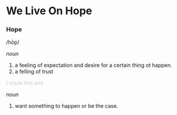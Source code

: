 We Live On Hope
===============

### Hope ###
/h&#333;p/

*noun*
 1. a feeling of expectation and desire for a certain thing ot happen.
 2. a felling of trust
 
<a style="color: #ccc">
I made this one
</a>

*noun*
 1. want something to happen or be the case.
 
> 
